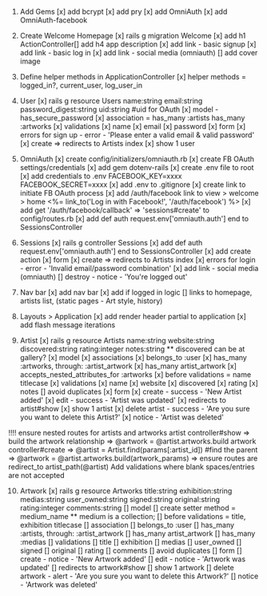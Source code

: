 1. Add Gems
[x] add bcrypt
[x] add pry
[x] add OmniAuth
[x] add OmniAuth-facebook

2. Create Welcome Homepage
[x] rails g migration Welcome
[x] add h1 ActionController[] add h4 app description
[x] add link - basic signup
[x] add link - basic log in
[x] add link - social media (omniauth)
[] add cover image

3. Define helper methods in ApplicationController
[x] helper methods = logged_in?, current_user, log_user_in

4. User
[x] rails g resource Users name:string email:string password_digest:string uid:string
  #uid for OAuth
[x] model - has_secure_password
  [x] association = has_many :artists has_many :artworks
  [x] validations
    [x] name
    [x] email
    [x] password
[x] form
  [x] errors for sign up - error - 'Please enter a valid email & valid password'
  [x] create => redirects to Artists index
[x] show 1 user

5. OmniAuth
[x] create config/initializers/omniauth.rb
[x] create FB OAuth settings/credentials
[x] add gem dotenv-rails
[x] create .env file to root
[x] add credentials to .env
  FACEBOOK_KEY=xxxx
  FACEBOOK_SECRET=xxxx
[x] add .env to .gitignore
[x] create link to initiate FB OAuth process
  [x] add /auth/facebook link to view > welcome > home
  <%= link_to('Log in with Facebook!', '/auth/facebook') %>
  [x] add get '/auth/facebook/callback' => 'sessions#create' to config/routes.rb
[x] add def auth request.env['omniauth.auth'] end to SessionsController

6. Sessions
[x] rails g controller Sessions
[x] add def auth request.env['omniauth.auth'] end to SessionsController
[x] add create action
[x] form
  [x] create => redirects to Artists index
  [x] errors for login - error - 'Invalid email/password combination'
  [x] add link - social media (omniauth)
[] destroy - notice - 'You're logged out'

7. Nav bar
[x] add nav bar
[x] add if logged in logic
  [] links to homepage, artists list, (static pages - Art style, history)

8. Layouts > Application
[x] add render header partial to application
[x] add flash message iterations

9. Artist
[x] rails g resource Artists name:string website:string discovered:string rating:integer notes:string
** discovered can be at gallery?
[x] model
  [x] associations
    [x] belongs_to :user
    [x] has_many :artworks, through: :artist_artwork
    [x] has_many artist_artwork
  [x] accepts_nested_attributes_for :artworks
  [x] before validations = name titlecase
  [x] validations
    [x] name
    [x] website
    [x] discovered
    [x] rating
    [x] notes
  [] avoid duplicates
[x] form
  [x] create - success - 'New Artist added'
  [x] edit - success - 'Artist was updated'
  [x] redirects to artist#show
[x] show 1 artist
  [x] delete artist - success - 'Are you sure you want to delete this Artist?'
  [x] notice - 'Artist was deleted'

!!!!
  ensure nested routes for artists and artworks
  artist controller#show => build the artwork relationship => @artwork = @artist.artworks.build
  artwork controller#create => @artist = Artist.find(params[:artist_id]) #find the parent
                            => @artwork = @artist.artworks.build(artwork_params)
                            => ensure routes are redirect_to artist_path(@artist)
  Add validations where blank spaces/entries are not accepted

10. Artwork
[x] rails g resource Artworks title:string exhibition:string medias:string user_owned:string signed:string original:string rating:integer comments:string
[] model
  [] create setter method = medium_name ** medium is a collection;
  [] before validations = title, exhibition titlecase
  [] association
    [] belongs_to :user
    [] has_many :artists, through: :artist_artwork
    [] has_many artist_artwork
    [] has_many :medias
  [] validations
    [] title
    [] exhibition
    [] medias
    [] user_owned
    [] signed
    [] original
    [] rating
    [] comments
  [] avoid duplicates
[] form
  [] create - notice - 'New Artwork added'
  [] edit - notice - 'Artwork was updated'
  [] redirects to artwork#show
[] show 1 artwork
  [] delete artwork - alert - 'Are you sure you want to delete this Artwork?'
  [] notice - 'Artwork was deleted'
